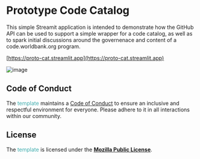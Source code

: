 # Prototype Code Catalog 

This simple Streamit application is intended to demonstrate how the GitHub API can be used to support a simple wrapper for a code catalog, as well as to spark initial discussions around the governenace and content of a code.worldbank.org program. 

[https://proto-cat.streamlit.app](https://proto-cat.streamlit.app)

![image](https://github.com/user-attachments/assets/cd9c040b-a07e-40e8-ae1f-7487b53d7455)


## Code of Conduct

The <span style="color:#3EACAD">template</span> maintains a [Code of Conduct](docs/CODE_OF_CONDUCT.md) to ensure an inclusive and respectful environment for everyone. Please adhere to it in all interactions within our community.

## License

The <span style="color:#3EACAD">template</span> is licensed under the [**Mozilla Public License**](https://www.mozilla.org/en-US/MPL).
